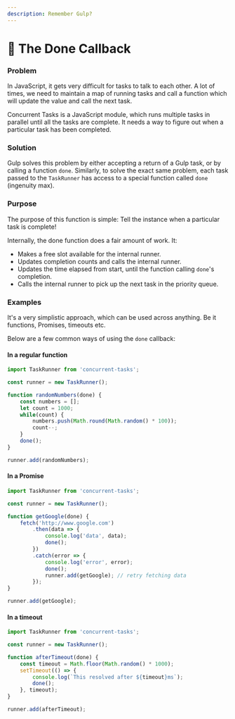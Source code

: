 ```yaml
---
description: Remember Gulp?
---
```


# 🏁 The Done Callback

### Problem

In JavaScript, it gets very difficult for tasks to talk to each other. A lot of times, we need to maintain a map of running tasks and call a function which will update the value and call the next task. 

Concurrent Tasks is a JavaScript module, which runs multiple tasks in parallel until all the tasks are complete. It needs a way to figure out when a particular task has been completed. 

### Solution

Gulp solves this problem by either accepting a return of a Gulp task, or by calling a function `done`. Similarly, to solve the exact same problem, each task passed to the `TaskRunner` has access to a special function called `done` \(ingenuity max\). 

### Purpose

The purpose of this function is simple: Tell the instance when a particular task is complete!

Internally, the done function does a fair amount of work. It:

* Makes a free slot available for the internal runner.
* Updates completion counts and calls the internal runner.
* Updates the time elapsed from start, until the function calling `done`'s completion.
* Calls the internal runner to pick up the next task in the priority queue.

### Examples

It's a very simplistic approach, which can be used across anything. Be it functions, Promises, timeouts etc. 

Below are a few common ways of using the `done` callback:

#### In a regular function

```javascript
import TaskRunner from 'concurrent-tasks';

const runner = new TaskRunner();

function randomNumbers(done) {
    const numbers = [];
    let count = 1000;
    while(count) {
        numbers.push(Math.round(Math.random() * 100));
        count--;
    }
    done();
}

runner.add(randomNumbers);
```

#### In a Promise

```javascript
import TaskRunner from 'concurrent-tasks';

const runner = new TaskRunner();

function getGoogle(done) {
    fetch('http://www.google.com')
        .then(data => {
            console.log('data', data);
            done();
        })
        .catch(error => {
            console.log('error', error);
            done();
            runner.add(getGoogle); // retry fetching data
        });
}

runner.add(getGoogle);
```

#### In a timeout

```javascript
import TaskRunner from 'concurrent-tasks';

const runner = new TaskRunner();

function afterTimeout(done) {
    const timeout = Math.floor(Math.random() * 1000);
    setTimeout(() => {
        console.log(`This resolved after ${timeout}ms`);
        done();
    }, timeout);
}

runner.add(afterTimeout);
```

